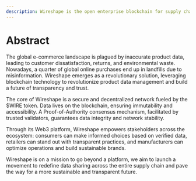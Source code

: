 ```yaml
---
description: Wireshape is the open enterprise blockchain for supply chain management.
---
```


# Abstract

The global e-commerce landscape is plagued by inaccurate product data, leading to customer dissatisfaction, returns, and environmental waste. Nowadays, a quarter of global online purchases end up in landfills due to misinformation. Wireshape emerges as a revolutionary solution, leveraging blockchain technology to revolutionize product data management and build a future of transparency and trust.

The core of Wireshape is a secure and decentralized network fueled by the $WIRE token. Data lives on the blockchain, ensuring immutability and accessibility. A Proof-of-Authority consensus mechanism, facilitated by trusted validators, guarantees data integrity and network stability.

Through its Web3 platform, Wireshape empowers stakeholders across the ecosystem: consumers can make informed choices based on verified data, retailers can stand out with transparent practices, and manufacturers can optimize operations and build sustainable brands.

Wireshape is on a mission to go beyond a platform, we aim to launch a movement to redefine data sharing across the entire supply chain and pave the way for a more sustainable and transparent future.
